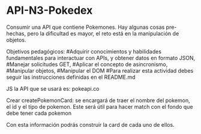 # API-N3-Pokedex
Consumir una API que contiene Pokemones. Hay algunas cosas pre-hechas, pero la dificultad es mayor, el reto está en la manipulación de objetos.

Objetivos pedagógicos:
#Adquirir conocimientos y habilidades fundamentales para interactuar con APIs, y obtener datos en formato JSON,
#Manejar solicitudes GET,
#Aplicar el concepto de asincronismo,
#Manipular objetos,
#Manipular el DOM
#Para realizar esta actividad debes seguir las instrucciones definidas en el README.md

JS
la API que se usará es: pokeapi.co

Crear createPokemonCard: se encargará de traer el nombre del pokemon, el id y el tipo de pokemon. Este será útil para hacer match con el fondo que debe tener cada pokemon

Con esta información podrás construir la card de cada uno de ellos.